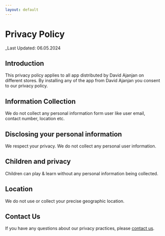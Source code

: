 ```yaml
---
layout: default
---
```


# Privacy Policy

_Last Updated: 06.05.2024

## Introduction

This privacy policy applies to all app distributed by David Ajanjan on different stores. By installing 
any of the app from David Ajanjan you consent to our privacy policy.

## Information Collection

We do not collect any personal information form user like user email, contact number, location etc.

## Disclosing your personal information

We respect your privacy. We do not collect any personal user information.

## Children and privacy

Children can play & learn without any personal information being collected.

## Location

We do not use or collect your precise geographic location.

## Contact Us

If you have any questions about our privacy practices, please [contact us](/contact).